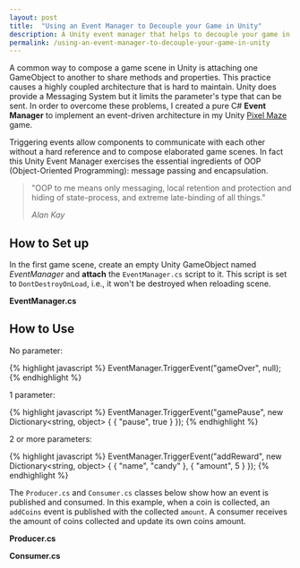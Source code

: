 ```yaml
---
layout: post
title:  "Using an Event Manager to Decouple your Game in Unity"
description: A Unity event manager that helps to decouple your game in Unity.
permalink: /using-an-event-manager-to-decouple-your-game-in-unity
---
```


A common way to compose a game scene in Unity is attaching one GameObject to another to share methods and properties. This practice causes a highly coupled architecture that is hard to maintain. Unity does provide a Messaging System but it limits the parameter's type that can be sent. In order to overcome these problems, I created a pure C# **Event Manager** to implement an event-driven architecture in my Unity <a href="/projects#pixel-maze">Pixel Maze</a> game.

<!--excerpt_separator-->

 Triggering events allow components to communicate with each other without a hard reference and to compose elaborated game scenes. In fact this Unity Event Manager exercises the essential ingredients of OOP (Object-Oriented Programming): message passing and encapsulation. 

 <blockquote>
  <p>"OOP to me means only messaging, local retention and protection and hiding of state-process, and extreme late-binding of all things."</p>
  <footer><cite title="Source Title">Alan Kay</cite></footer>
</blockquote>


## How to Set up

In the first game scene, create an empty Unity GameObject named *EventManager* and **attach** the `EventManager.cs` script to it. This script is set to `DontDestroyOnLoad`, i.e., it won't be destroyed when reloading scene.

<p><strong>EventManager.cs</strong></p>
<script src="https://gist.github.com/bernardopacheco/2b853161a9d3b8088e5f153b83342d92.js?file=01_EventManager.cs"></script>

## How to Use

No parameter:

{% highlight javascript %}
EventManager.TriggerEvent("gameOver", null);
{% endhighlight %}

1 parameter:

{% highlight javascript %}
EventManager.TriggerEvent("gamePause", new Dictionary<string, object> { { "pause", true } });
{% endhighlight %}

2 or more parameters:

{% highlight javascript %}
EventManager.TriggerEvent("addReward", 
  new Dictionary<string, object> {
    { "name", "candy" },
    { "amount", 5 } 
  });
{% endhighlight %}

The `Producer.cs` and `Consumer.cs` classes below show how an event is published and consumed. In this example, when a coin is collected, an `addCoins` event is published with the collected `amount`. A consumer receives the amount of coins collected and update its own coins amount.

<p><strong>Producer.cs</strong></p>
<script src="https://gist.github.com/bernardopacheco/2b853161a9d3b8088e5f153b83342d92.js?file=02_Producer.cs"></script>

<p><strong>Consumer.cs</strong></p>
<script src="https://gist.github.com/bernardopacheco/2b853161a9d3b8088e5f153b83342d92.js?file=03_Consumer.cs"></script>